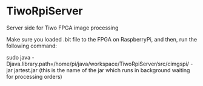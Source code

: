 # TiwoRpiServer
Server side for Tiwo FPGA image processing

Make sure you loaded .bit file to the FPGA on RaspberryPi, and then, run the following command:

sudo java -Djava.library.path=/home/pi/java/workspace/TiwoRpiServer/src/cimgspi/ -jar jartest.jar  (this is the name of the jar which runs in background waiting for processing orders) 
